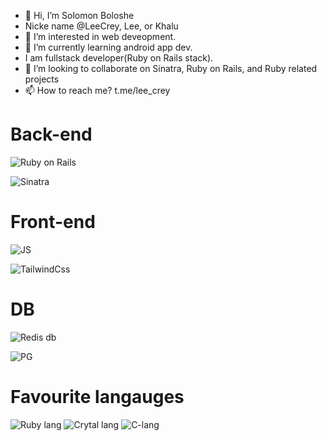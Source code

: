 - 👋 Hi, I’m Solomon Boloshe
- Nicke name @LeeCrey, Lee, or Khalu
- 👀 I’m interested in web deveopment.
- 🌱 I’m currently learning android app dev.
- I am fullstack developer(Ruby on Rails stack).
- 💞️ I’m looking to collaborate on Sinatra, Ruby on Rails, and Ruby related projects
- 📫 How to reach me? t.me/lee_crey

# Back-end
![Ruby on Rails](https://res.cloudinary.com/practicaldev/image/fetch/s--jvDLhx0b--/c_imagga_scale,f_auto,fl_progressive,h_420,q_auto,w_1000/https://dev-to-uploads.s3.amazonaws.com/i/cpcr5w0kgl6j94tss7n9.png)

![Sinatra](https://cdn1.icicletech.com/media/sinatra.png)

# Front-end

![JS](https://www.tutorialrepublic.com/lib/images/javascript-illustration.png)

![TailwindCss](https://cdn.icon-icons.com/icons2/2699/PNG/512/tailwindcss_logo_icon_170649.png)

# DB

![Redis db](https://upload.wikimedia.org/wikipedia/en/6/6b/Redis_Logo.svg)

![PG](https://upload.wikimedia.org/wikipedia/commons/thumb/2/29/Postgresql_elephant.svg/1200px-Postgresql_elephant.svg.png)

# Favourite langauges

![Ruby lang](https://cdn.icon-icons.com/icons2/2699/PNG/512/ruby_lang_horizontal_logo_icon_168854.png)
![Crytal lang](https://cdn.icon-icons.com/icons2/2148/PNG/512/crystal_icon_132460.png)
![C-lang](https://cdn.icon-icons.com/icons2/512/PNG/512/prog-c_icon-icons.com_50805.png)


<!---
LeeCrey/LeeCrey is a ✨ special ✨ repository because its `README.md` (this file) appears on your GitHub profile.
You can click the Preview link to take a look at your changes.
--->
